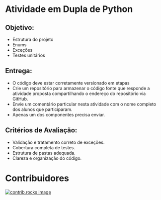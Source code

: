 # Atividade em Dupla de Python
## Objetivo:
* Estrutura do projeto
* Enums
* Exceções
* Testes unitários

## Entrega:
* O código deve estar corretamente versionado em etapas 
* Crie um repositório para armazenar o código fonte que responde a atividade proposta compartilhando o endereço do repositório via GitHub.
* Envie um comentário particular nesta atividade com o nome completo dos alunos que participaram.
* Apenas um dos componentes precisa enviar.

## Critérios de Avaliação:
* Validação e tratamento correto de exceções.
* Cobertura completa de testes.
* Estrutura de pastas adequada.
* Clareza e organização do código.

# Contribuidores
<a href="https://github.com/f3rnn/SENAI-validacao-de-dados/graphs/contributors">
  <img src="https://contrib.rocks/image?repo=f3rnn/SENAI-validacao-de-dados" alt="contrib.rocks image" />
</a>
